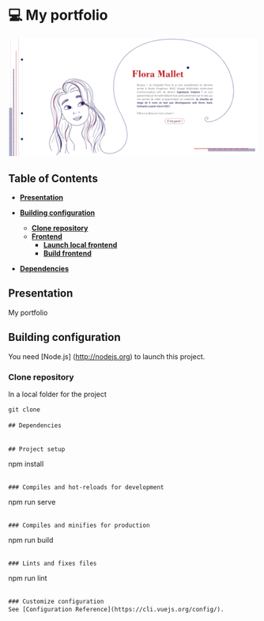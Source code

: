 # :computer: My portfolio

![flora-mallet](doc/site.png?raw=true "Flora-mallet")

## Table of Contents

- [**Presentation**](#presentation)
  
- [**Building configuration**](#Building-configuration)
  * [**Clone repository**](#clone-repository)
  * [**Frontend**](#frontend)
    - [**Launch local frontend**](#launch-local-frontend)
    - [**Build frontend**](#build-frontend)

- [**Dependencies**](#dependencies)

## Presentation
My portfolio 

## Building configuration
You need [Node.js] (http://nodejs.org) to launch this project.
### Clone repository
In a local folder for the project
```
git clone  

## Dependencies


## Project setup
```
npm install
```

### Compiles and hot-reloads for development
```
npm run serve
```

### Compiles and minifies for production
```
npm run build
```

### Lints and fixes files
```
npm run lint
```

### Customize configuration
See [Configuration Reference](https://cli.vuejs.org/config/).

